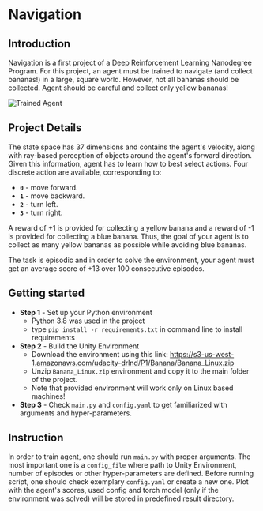 [//]: # (Image References)

[image1]: https://user-images.githubusercontent.com/10624937/42135619-d90f2f28-7d12-11e8-8823-82b970a54d7e.gif "Trained Agent"

# Navigation

## Introduction

Navigation is a first project of a Deep Reinforcement Learning Nanodegree Program. For this project, an agent must be 
trained to navigate (and collect bananas!) in a large, square world. However, not all bananas should be collected. 
Agent should be careful and collect only yellow bananas!

![Trained Agent][image1]

## Project Details

The state space has 37 dimensions and contains the agent's velocity, along with ray-based perception of objects around
the agent's forward direction. Given this information, agent has to learn how to best select actions. Four discrete 
action are available, corresponding to:
- **`0`** - move forward.
- **`1`** - move backward.
- **`2`** - turn left.
- **`3`** - turn right.

A reward of +1 is provided for collecting a yellow banana and a reward of -1 is provided for collecting a blue banana. 
Thus, the goal of your agent is to collect as many yellow bananas as possible while avoiding blue bananas.

The task is episodic and in order to solve the environment, your agent must get an average score of +13 over 100 
consecutive episodes.

## Getting started
- **Step 1** - Set up your Python environment
  - Python 3.8 was used in the project
  - type `pip install -r requirements.txt` in command line to install requirements
- **Step 2** - Build the Unity Environment
  - Download the environment using this link: https://s3-us-west-1.amazonaws.com/udacity-drlnd/P1/Banana/Banana_Linux.zip
  - Unzip `Banana_Linux.zip` environment and copy it to the main folder of the project.
  - Note that provided environment will work only on Linux based machines!
- **Step 3** - Check `main.py` and `config.yaml` to get familiarized with arguments and hyper-parameters.
  
## Instruction
  In order to train agent, one should run `main.py` with proper arguments. The most important one is a `config_file`
  where path to Unity Environment, number of episodes or other hyper-parameters are defined. 
  Before running script, one should check exemplary `config.yaml` or create a new one. Plot with the agent's scores,
  used config and torch model (only if the environment was solved) will be stored in predefined result directory.
